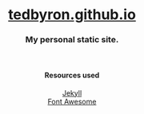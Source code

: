 <div align="center">

  <h1>
    <a href="https://tedbyron.github.io"
      title="Home | Ted Byron">
        tedbyron.github.io
    </a>
  </h1>

  <h3>My personal static site.</h3>

  <br>

  <h4>Resources used</h4>

  <ul style="list-style-type:none;padding-left:0;">
  <li>
    <a href="https://github.com/jekyll/jekyll" title="github.com/jekyll/jekyll">Jekyll</a>
  </li>
  <li>
    <a href="https://github.com/FortAwesome/Font-Awesome" title="github.com/FortAwesome/Font-Awesome">Font Awesome</a>
  </li>
  </ul>

</div>
